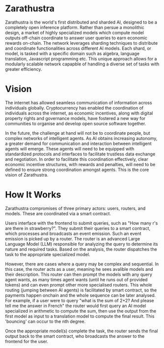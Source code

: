 # Zarathustra

Zarathustra is the world's first distributed and sharded AI, designed to be a completely open inference platform. Rather than persue a monolithic design, a market of highly specialized models which compute model outputs off-chain coordinate to answer user queries to earn economic rewards on-chain. The network leverages sharding techniques to distribute and coordinate functionalities across different AI models. Each shard, or model, is tasked with a specific domain such as algebra, language translation, Javascript programming etc. This unique approach allows for a modularly scalable network capapble of handling a diverse set of tasks with greater efficiency. 

# Vision

The internet has allowed seamless communication of information across individuals globally. Cryptocurrency has enabled the coordination of individuals across the internet, as economic incentives, along with digital property rights and governance models, have fostered a new way for communities to organise and develop open source software together.

In the future, the challenge at hand will not be to coordinate people, but complex networks of intelligent agents. As AI obtains increasing autonomy, a greater demand for communication and interaction between intelligent agents will emerge. These agents will need to be equipped with standardized protocols and interfaces to facilitate trustless data exchange and negotiation. In order to facilitate this coordination effectively, clear economic incentive structures, with rewards and penalties, will need to be defined to ensure strong coordination amongst agents. This is the core vision of Zarathustra.

# How It Works

Zarathustra compromises of three primary actors: users, routers, and models. These are coordinated via a smart contract.

Users interface with the frontend to submit queries, such as "How many r's are there in strawberry?". They submit their queries to a smart contract, which processes and broadcasts an event emission. Such an event emission is picked up by a router. The router is an advanced Large Language Model (LLM) responsible for analyzing the query to determine its nature and required tasks. Based on the analysis, the router dispatches the task to the appropriate specialized model.

However, there are cases where a query may be complex and sequential. In this case, the router acts as a user, meaning he sees avalible models and their description. This router can then prompt the models with any query agent wants, as many times agent wants (until he runs out of provided tokens) and can even prompt other more specialised routers. This whole routing (jumping between AI agents) is facilitated by smart contract, so the payments happen onchain and the whole sequence can be later analysed. For example, if a user were to query "what is the sum of 2+2? And please tell me the answer in French" the router would first query an AI model specialized in arithmetic to compute the sum, then use the output from the first model as input to a translation model to compute the final result. This 'bouncing' can occur to the nth degree.

Once the appropriate model(s) complete the task, the router sends the final output back to the smart contract, who broadcasts the answer to the frontend for the user. 
